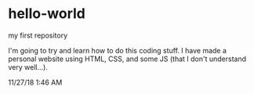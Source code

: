 # hello-world
my first repository

I'm going to try and learn how to do this coding stuff. I have made a personal website using HTML, CSS, and some JS (that I don't understand very well...).

11/27/18 1:46 AM
